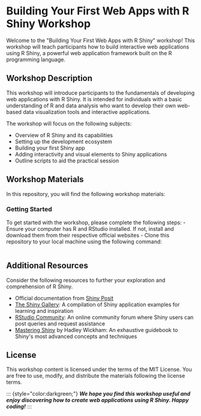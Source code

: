 # Building Your First Web Apps with R Shiny Workshop

Welcome to the "Building Your First Web Apps with R Shiny" workshop! This workshop will teach participants how to build interactive web applications using R Shiny, a powerful web application framework built on the R programming language.

## Workshop Description

This workshop will introduce participants to the fundamentals of developing web applications with R Shiny. It is intended for individuals with a basic understanding of R and data analysis who want to develop their own web-based data visualization tools and interactive applications.

The workshop will focus on the following subjects:

-   Overview of R Shiny and its capabilities
-   Setting up the development ecosystem
-   Building your first Shiny app
-   Adding interactivity and visual elements to Shiny applications
-   Outline scripts to aid the practical session

## **Workshop Materials**

In this repository, you will find the following workshop materials:

### Getting Started

To get started with the workshop, please complete the following steps: - Ensure your computer has R and RStudio installed. If not, install and download them from their respective official websites - Clone this repository to your local machine using the following command:

```{bash}

```

## Additional Resources

Consider the following resources to further your exploration and comprehension of R Shiny.

-   Official documentation from [Shiny Posit](https://shiny.posit.co/)
-   [The Shiny Gallery](https://shiny.posit.co/r/gallery/): A compilation of Shiny application examples for learning and inspiration
-   [RStudio Community](https://community.rstudio.com/c/shiny/8): An online community forum where Shiny users can post queries and request assistance
-   [Mastering Shiny](https://mastering-shiny.org/) by Hadley Wickham: An exhaustive guidebook to Shiny's most advanced concepts and techniques

## License

This workshop content is licensed under the terms of the MIT License. You are free to use, modify, and distribute the materials following the license terms.

::: {style="color:darkgreen;"}
***We hope you find this workshop useful and enjoy discovering how to create web applications using R Shiny. Happy coding!***
:::
